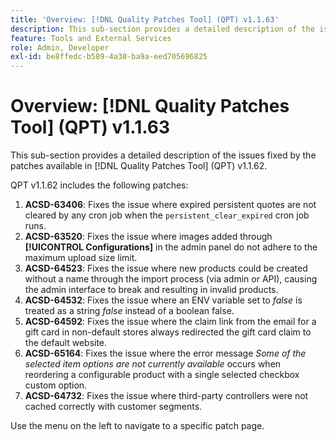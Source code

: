 ```yaml
---
title: 'Overview: [!DNL Quality Patches Tool] (QPT) v1.1.63'
description: This sub-section provides a detailed description of the issues fixed by the patches available in [!DNL Quality Patches Tool] (QPT) v1.1.63.
feature: Tools and External Services
role: Admin, Developer
exl-id: be8ffedc-b589-4a30-ba9a-eed705696825
---
```

# Overview: [!DNL Quality Patches Tool] (QPT) v1.1.63

This sub-section provides a detailed description of the issues fixed by the patches available in [!DNL Quality Patches Tool] (QPT) v1.1.62.

QPT v1.1.62 includes the following patches:

1. **ACSD-63406**: Fixes the issue where expired persistent quotes are not cleared by any cron job when the `persistent_clear_expired` cron job runs.
1. **ACSD-63520**: Fixes the issue where images added through **[!UICONTROL Configurations]** in the admin panel do not adhere to the maximum upload size limit.
1. **ACSD-64523**: Fixes the issue where new products could be created without a name through the import process (via admin or API), causing the admin interface to break and resulting in invalid products.
1. **ACSD-64532**: Fixes the issue where an ENV variable set to *false* is treated as a string *false* instead of a boolean false.
1. **ACSD-64592**: Fixes the issue where the claim link from the email for a gift card in non-default stores always redirected the gift card claim to the default website.
1. **ACSD-65164**: Fixes the issue where the error message *Some of the selected item options are not currently available* occurs when reordering a configurable product with a single selected checkbox custom option.
1. **ACSD-64732**: Fixes the issue where third-party controllers were not cached correctly with customer segments.

Use the menu on the left to navigate to a specific patch page.
